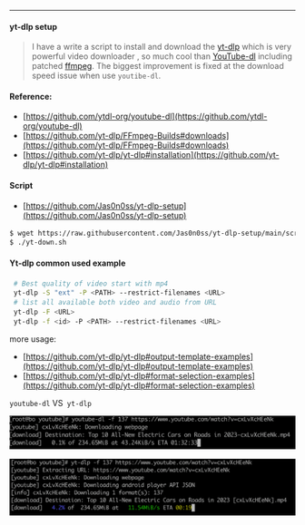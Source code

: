 
---

#### yt-dlp setup

> I have a write a  script to install and download the [yt-dlp](https://github.com/yt-dlp/yt-dlp#installation)  which is very powerful video downloader , so much cool than [YouTube-dl](https://github.com/ytdl-org/youtube-dl) including patched [ffmpeg](https://github.com/yt-dlp/FFmpeg-Builds#downloads). The biggest improvement is fixed at the download speed issue when use `youtibe-dl`.

#### Reference:

- [https://github.com/ytdl-org/youtube-dl](https://github.com/ytdl-org/youtube-dl)
- [https://github.com/yt-dlp/FFmpeg-Builds#downloads](https://github.com/yt-dlp/FFmpeg-Builds#downloads)
- [https://github.com/yt-dlp/yt-dlp#installation](https://github.com/yt-dlp/yt-dlp#installation)

#### Script

- [https://github.com/Jas0n0ss/yt-dlp-setup](https://github.com/Jas0n0ss/yt-dlp-setup)
```bash
$ wget https://raw.githubusercontent.com/Jas0n0ss/yt-dlp-setup/main/script/yt-down.sh && chmod +x yt-down.sh
$ ./yt-down.sh
```

#### Yt-dlp common used example

```bash
 # Best quality of video start with mp4
 yt-dlp -S "ext" -P <PATH> --restrict-filenames <URL>
 # list all available both video and audio from URL
 yt-dlp -F <URL>
 yt-dlp -f <id> -P <PATH> --restrict-filenames <URL>
```
more usage:
- [https://github.com/yt-dlp/yt-dlp#output-template-examples](https://github.com/yt-dlp/yt-dlp#output-template-examples)
- [https://github.com/yt-dlp/yt-dlp#format-selection-examples](https://github.com/yt-dlp/yt-dlp#format-selection-examples)

`youtube-dl` VS` yt-dlp`

![image-20230117122733563.png](img/image-20230117122733563.png)

![image-20230117123008729.png](img/image-20230117123008729.png)

